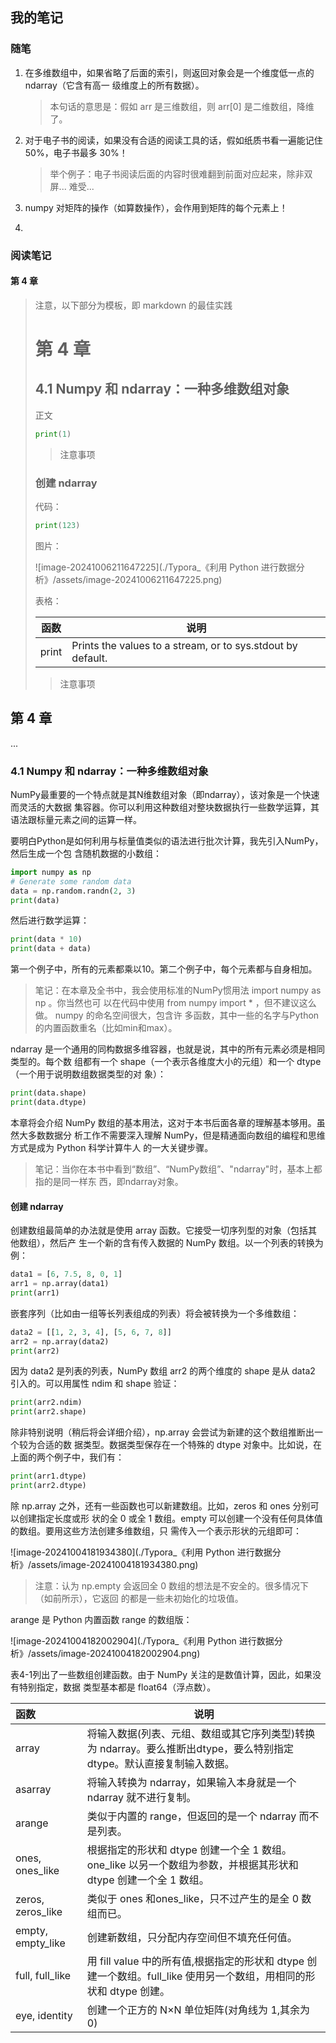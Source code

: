 

## 我的笔记

### 随笔

1. 在多维数组中，如果省略了后面的索引，则返回对象会是一个维度低一点的ndarray（它含有高一
   级维度上的所有数据）。

   > 本句话的意思是：假如 arr 是三维数组，则 arr[0] 是二维数组，降维了。

2. 对于电子书的阅读，如果没有合适的阅读工具的话，假如纸质书看一遍能记住 50%，电子书最多 30%！

   > 举个例子：电子书阅读后面的内容时很难翻到前面对应起来，除非双屏... 难受...

3. numpy 对矩阵的操作（如算数操作），会作用到矩阵的每个元素上！

4. 

### 阅读笔记



#### 第 4 章







































> 注意，以下部分为模板，即 markdown 的最佳实践
>
> # 第 4 章
>
> ## 4.1 Numpy 和 ndarray：一种多维数组对象
>
> 正文
>
> ```python
> print(1)
> ```
>
> > 注意事项
>
> ### 创建 ndarray
>
> 代码：
>
> ```python
> print(123)
> ```
>
> 图片：
>
> ![image-20241006211647225](./Typora_《利用 Python 进行数据分析》/assets/image-20241006211647225.png)
>
> 表格：
>
> | 函数  | 说明                                                        |
> | ----- | ----------------------------------------------------------- |
> | print | Prints the values to a stream, or to sys.stdout by default. |
>
> > 注意事项

## 第 4 章

...

### 4.1 Numpy 和 ndarray：一种多维数组对象

NumPy最重要的一个特点就是其N维数组对象（即ndarray），该对象是一个快速而灵活的大数据
集容器。你可以利用这种数组对整块数据执行一些数学运算，其语法跟标量元素之间的运算一样。

要明白Python是如何利用与标量值类似的语法进行批次计算，我先引入NumPy，然后生成一个包
含随机数据的小数组：

```python
import numpy as np
# Generate some random data
data = np.random.randn(2, 3)
print(data)
```

然后进行数学运算：

```python
print(data * 10)
print(data + data)
```

第一个例子中，所有的元素都乘以10。第二个例子中，每个元素都与自身相加。

> 笔记：在本章及全书中，我会使用标准的NumPy惯用法 import numpy as np 。你当然也可
> 以在代码中使用 from numpy import * ，但不建议这么做。 numpy 的命名空间很大，包含许
> 多函数，其中一些的名字与Python的内置函数重名（比如min和max）。

ndarray 是一个通用的同构数据多维容器，也就是说，其中的所有元素必须是相同类型的。每个数
组都有一个 shape（一个表示各维度大小的元组）和一个 dtype（一个用于说明数组数据类型的对
象）：

```python
print(data.shape)
print(data.dtype)
```

本章将会介绍 NumPy 数组的基本用法，这对于本书后面各章的理解基本够用。虽然大多数数据分
析工作不需要深入理解 NumPy，但是精通面向数组的编程和思维方式是成为 Python 科学计算牛人
的一大关键步骤。

> 笔记：当你在本书中看到“数组”、“NumPy数组”、"ndarray"时，基本上都指的是同一样东
> 西，即ndarray对象。

#### 创建 ndarray

创建数组最简单的办法就是使用 array 函数。它接受一切序列型的对象（包括其他数组），然后产
生一个新的含有传入数据的 NumPy 数组。以一个列表的转换为例：

```python
data1 = [6, 7.5, 8, 0, 1]
arr1 = np.array(data1)
print(arr1)
```

嵌套序列（比如由一组等长列表组成的列表）将会被转换为一个多维数组：

```python
data2 = [[1, 2, 3, 4], [5, 6, 7, 8]]
arr2 = np.array(data2)
print(arr2)
```

因为 data2 是列表的列表，NumPy 数组 arr2 的两个维度的 shape 是从 data2 引入的。可以用属性 ndim
和 shape 验证：

```python
print(arr2.ndim)
print(arr2.shape)
```

除非特别说明（稍后将会详细介绍），np.array 会尝试为新建的这个数组推断出一个较为合适的数
据类型。数据类型保存在一个特殊的 dtype 对象中。比如说，在上面的两个例子中，我们有：

```python
print(arr1.dtype)
print(arr2.dtype)
```

除 np.array 之外，还有一些函数也可以新建数组。比如，zeros 和 ones 分别可以创建指定长度或形
状的全 0 或全 1 数组。empty 可以创建一个没有任何具体值的数组。要用这些方法创建多维数组，只
需传入一个表示形状的元组即可：

![image-20241004181934380](./Typora_《利用 Python 进行数据分析》/assets/image-20241004181934380.png)

> 注意：认为 np.empty 会返回全 0 数组的想法是不安全的。很多情况下（如前所示），它返回
> 的都是一些未初始化的垃圾值。

arange 是 Python 内置函数 range 的数组版：

![image-20241004182002904](./Typora_《利用 Python 进行数据分析》/assets/image-20241004182002904.png)

表4-1列出了一些数组创建函数。由于 NumPy 关注的是数值计算，因此，如果没有特别指定，数据
类型基本都是 float64（浮点数）。

| 函数              | 说明                                                         |
| :---------------- | ------------------------------------------------------------ |
| array             | 将输入数据(列表、元组、数组或其它序列类型)转换为 ndarray。要么推断出dtype，要么特别指定 dtype。默认直接复制输入数据。 |
| asarray           | 将输入转换为 ndarray，如果输入本身就是一个 ndarray 就不进行复制。 |
| arange            | 类似于内置的 range，但返回的是一个 ndarray 而不是列表。      |
| ones, ones_like   | 根据指定的形状和 dtype 创建一个全 1 数组。one_like 以另一个数组为参数，并根据其形状和 dtype 创建一个全 1 数组。 |
| zeros, zeros_like | 类似于 ones 和ones_like，只不过产生的是全 0 数组而已。       |
| empty, empty_like | 创建新数组，只分配内存空间但不填充任何值。                   |
| full, full_like   | 用 fill value 中的所有值,根据指定的形状和 dtype 创建一个数组。full_like 使用另一个数组，用相同的形状和 dtype 创建。 |
| eye, identity     | 创建一个正方的 N×N 单位矩阵(对角线为 1,其余为 0)             |


